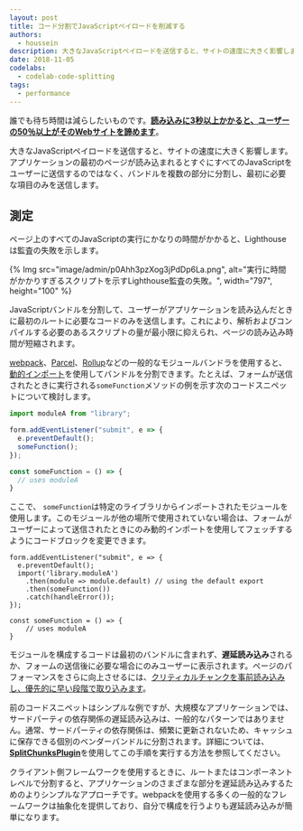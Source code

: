 ```yaml
---
layout: post
title: コード分割でJavaScriptペイロードを削減する
authors:
  - houssein
description: 大きなJavaScriptペイロードを送信すると、サイトの速度に大きく影響します。アプリケーションの最初のページが読み込まれたときにすぐにすべてのJavaScriptをユーザーに送信するのではなく、バンドルを複数の部分に分割し、一番最初の時点で必要な項目のみを送信します。
date: 2018-11-05
codelabs:
  - codelab-code-splitting
tags:
  - performance
---
```


誰でも待ち時間は減らしたいものです。**[読み込みに3秒以上かかると、ユーザーの50％以上がそのWebサイトを諦めます](https://www.thinkwithgoogle.com/intl/en-154/insights-inspiration/research-data/need-mobile-speed-how-mobile-latency-impacts-publisher-revenue/)**。

大きなJavaScriptペイロードを送信すると、サイトの速度に大きく影響します。アプリケーションの最初のページが読み込まれるとすぐにすべてのJavaScriptをユーザーに送信するのではなく、バンドルを複数の部分に分割し、最初に必要な項目のみを送信します。

## 測定

ページ上のすべてのJavaScriptの実行にかなりの時間がかかると、Lighthouseは監査の失敗を示します。

{% Img src="image/admin/p0Ahh3pzXog3jPdDp6La.png", alt="実行に時間がかかりすぎるスクリプトを示すLighthouse監査の失敗。", width="797", height="100" %}

JavaScriptバンドルを分割して、ユーザーがアプリケーションを読み込んだときに最初のルートに必要なコードのみを送信します。これにより、解析およびコンパイルする必要のあるスクリプトの量が最小限に抑えられ、ページの読み込み時間が短縮されます。

[webpack](https://webpack.js.org/guides/code-splitting/)、[Parcel](https://parceljs.org/code_splitting.html)、[Rollup](https://rollupjs.org/guide/en#dynamic-import)などの一般的なモジュールバンドラを使用すると、[動的インポート](https://developers.google.com/web/updates/2017/11/dynamic-import)を使用してバンドルを分割できます。たとえば、フォームが送信されたときに実行される`someFunction`メソッドの例を示す次のコードスニペットについて検討します。

```js
import moduleA from "library";

form.addEventListener("submit", e => {
  e.preventDefault();
  someFunction();
});

const someFunction = () => {
  // uses moduleA
}
```

ここで、 `someFunction`は特定のライブラリからインポートされたモジュールを使用します。このモジュールが他の場所で使用されていない場合は、フォームがユーザーによって送信されたときにのみ動的インポートを使用してフェッチするようにコードブロックを変更できます。

```js/2-5
form.addEventListener("submit", e => {
  e.preventDefault();
  import('library.moduleA')
    .then(module => module.default) // using the default export
    .then(someFunction())
    .catch(handleError());
});

const someFunction = () => {
    // uses moduleA
}
```

モジュールを構成するコードは最初のバンドルに含まれず、**遅延読み込み**されるか、フォームの送信後に必要な場合にのみユーザーに表示されます。ページのパフォーマンスをさらに向上させるには、[クリティカルチャンクを事前読み込みし、優先的に早い段階で取り込みます](/preload-critical-assets)。

前のコードスニペットはシンプルな例ですが、大規模なアプリケーションでは、サードパーティの依存関係の遅延読み込みは、一般的なパターンではありません。通常、サードパーティの依存関係は、頻繁に更新されないため、キャッシュに保存できる個別のベンダーバンドルに分割されます。詳細については、[**SplitChunksPlugin**](https://webpack.js.org/plugins/split-chunks-plugin/)を使用してこの手順を実行する方法を参照してください。

クライアント側フレームワークを使用するときに、ルートまたはコンポーネントレベルで分割すると、アプリケーションのさまざまな部分を遅延読み込みするためのよりシンプルなアプローチです。webpackを使用する多くの一般的なフレームワークは抽象化を提供しており、自分で構成を行うよりも遅延読み込みが簡単になります。
